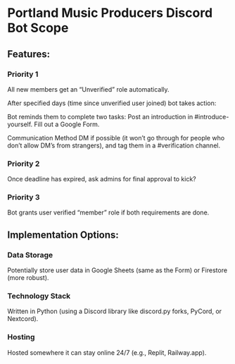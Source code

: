 # Portland Music Producers Discord Bot Scope
## Features:
### Priority 1
All new members get an “Unverified” role automatically.

After specified days (time since unverified user joined) bot takes action:

Bot reminds them to complete two tasks:
Post an introduction in #introduce-yourself.
Fill out a Google Form.

Communication Method
DM if possible (it won’t go through for people who don’t allow DM’s from strangers), and tag them in a #verification channel.

### Priority 2
Once deadline has expired, ask admins for final approval to kick?

### Priority 3
Bot grants user verified “member” role if both requirements are done.

## Implementation Options:
### Data Storage
Potentially store user data in Google Sheets (same as the Form) or Firestore (more robust).
### Technology Stack
Written in Python (using a Discord library like discord.py forks, PyCord, or Nextcord).
### Hosting
Hosted somewhere it can stay online 24/7 (e.g., Replit, Railway.app).

